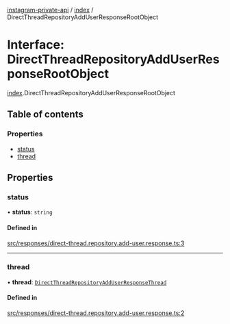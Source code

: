 [instagram-private-api](../../README.md) / [index](../../modules/index.md) / DirectThreadRepositoryAddUserResponseRootObject

# Interface: DirectThreadRepositoryAddUserResponseRootObject

[index](../../modules/index.md).DirectThreadRepositoryAddUserResponseRootObject

## Table of contents

### Properties

- [status](DirectThreadRepositoryAddUserResponseRootObject.md#status)
- [thread](DirectThreadRepositoryAddUserResponseRootObject.md#thread)

## Properties

### status

• **status**: `string`

#### Defined in

[src/responses/direct-thread.repository.add-user.response.ts:3](https://github.com/Nerixyz/instagram-private-api/blob/0e0721c/src/responses/direct-thread.repository.add-user.response.ts#L3)

___

### thread

• **thread**: [`DirectThreadRepositoryAddUserResponseThread`](DirectThreadRepositoryAddUserResponseThread.md)

#### Defined in

[src/responses/direct-thread.repository.add-user.response.ts:2](https://github.com/Nerixyz/instagram-private-api/blob/0e0721c/src/responses/direct-thread.repository.add-user.response.ts#L2)
